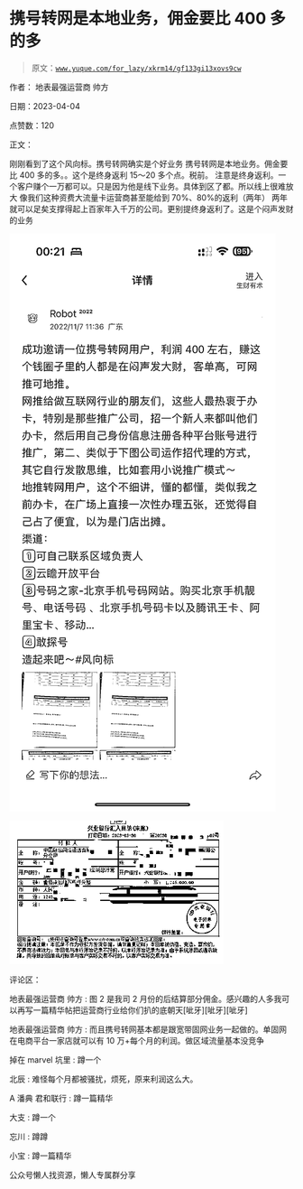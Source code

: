 # 携号转网是本地业务，佣金要比 400 多的多

> 原文：[`www.yuque.com/for_lazy/xkrm14/gf133gi13xovs9cw`](https://www.yuque.com/for_lazy/xkrm14/gf133gi13xovs9cw)

作者： 地表最强运营商 帅方

日期：2023-04-04

点赞数：120

正文：

刚刚看到了这个风向标。携号转网确实是个好业务 携号转网是本地业务。佣金要比 400 多的多。。这个是终身返利 15～20 多个点。税前。 注意是终身返利。一个客户赚个一万都可以。只是因为他是线下业务。具体到区了都。所以线上很难放大 像我们这种资费大流量卡运营商甚至能给到 70%、80%的返利（两年） 两年就可以足矣支撑得起上百家年入千万的公司。更别提终身返利了。这是个闷声发财的业务

![](img/78c188df128625909231000a51885ade.png)

![](img/460e99e4282373f46525991f7034db2b.png)

评论区：

地表最强运营商 帅方 : 图 2 是我司 2 月份的后结算部分佣金。感兴趣的人多我可以再写一篇精华帖把运营商行业给你们扒的底朝天[呲牙][呲牙][呲牙]

地表最强运营商 帅方 : 而且携号转网基本都是跟宽带固网业务一起做的。单固网在电商平台一家店就可以有 10 万+每个月的利润。做区域流量基本没竞争

掉在 marvel 坑里 : 蹲一个

北辰 : 难怪每个月都被骚扰，烦死，原来利润这么大。

A 潘典 君和联行 : 蹲一篇精华

大支 : 蹲一个

忘川 : 蹲蹲

小宝 : 蹲一篇精华

公众号懒人找资源，懒人专属群分享

